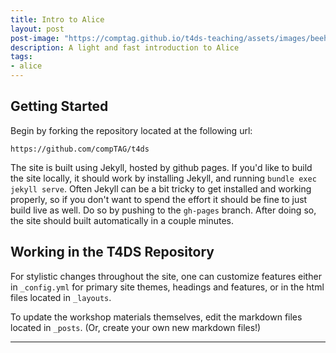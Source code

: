 ```yaml
---
title: Intro to Alice
layout: post
post-image: "https://comptag.github.io/t4ds-teaching/assets/images/beehive.jpg"
description: A light and fast introduction to Alice
tags:
- alice
---
```


## Getting Started

Begin by forking the repository located at the following url:

`https://github.com/compTAG/t4ds`

The site is built using Jekyll, hosted by github pages. If you'd like to build the
site locally, it should work by installing Jekyll, and running
`bundle exec jekyll serve`. Often Jekyll can be a bit tricky to get installed and
working properly, so if you don't want to spend the effort it should be fine to just 
build live as well. Do so by pushing to the `gh-pages` branch. After doing so, the 
site should built automatically in a couple minutes.

## Working in the T4DS Repository

For stylistic changes throughout the site, one can customize features either in
`_config.yml` for primary site themes, headings and features, or in the html files
located in `_layouts`.

To update the workshop materials themselves, edit the markdown files located in
`_posts`. (Or, create your own new markdown files!)  

---
